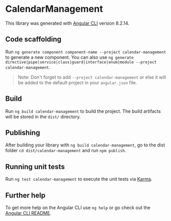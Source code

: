 # CalendarManagement

This library was generated with [Angular CLI](https://github.com/angular/angular-cli) version 8.2.14.

## Code scaffolding

Run `ng generate component component-name --project calendar-management` to generate a new component. You can also use `ng generate directive|pipe|service|class|guard|interface|enum|module --project calendar-management`.
> Note: Don't forget to add `--project calendar-management` or else it will be added to the default project in your `angular.json` file. 

## Build

Run `ng build calendar-management` to build the project. The build artifacts will be stored in the `dist/` directory.

## Publishing

After building your library with `ng build calendar-management`, go to the dist folder `cd dist/calendar-management` and run `npm publish`.

## Running unit tests

Run `ng test calendar-management` to execute the unit tests via [Karma](https://karma-runner.github.io).

## Further help

To get more help on the Angular CLI use `ng help` or go check out the [Angular CLI README](https://github.com/angular/angular-cli/blob/master/README.md).
